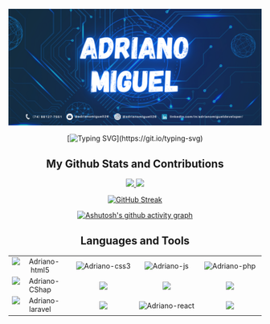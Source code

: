 ![Adriano miguel](https://github.com/AdrianoMiguell/AdrianoMiguell/blob/main/banner-my-github2.png)

<div align="center">
   
[![Typing SVG](https://readme-typing-svg.herokuapp.com?font=Fira+Code&size=45&pause=1000&color=70A5FD&center=true&width=1012&height=400&lines=Hello+World!;My+name+is+Adriano+Miguel;I+really+like+programming;and+solving+challenges.)](https://git.io/typing-svg)

</div>


<h2 align="center"> My Github Stats and Contributions </h2>


<div align="center">
  <a href="https://github.com/AdrianoMiguell">
  <img height="180em" src="https://github-readme-stats.vercel.app/api?username=AdrianoMiguell&show_icons=true&theme=tokyonight&include_all_commits=true&count_private=true"/>
  <img height="180em" src="https://github-readme-stats.vercel.app/api/top-langs/?username=AdrianoMiguell&layout=compact&langs_count=7&theme=tokyonight"/>  
  
   [![GitHub Streak](https://streak-stats.demolab.com?user=adrianomiguell&theme=tokyonight-duo&hide_border=true&border_radius=4.1&date_format=j%20M%5B%20Y%5D&mode=weekly)](https://git.io/streak-stats)

  [![Ashutosh's github activity graph](https://github-readme-activity-graph.vercel.app/graph?username=adrianomiguell&bg_color=1a1b27&color=bf91f3&line=bf91f3&point=200528&area=true&hide_border=true)](https://github.com/ashutosh00710/github-readme-activity-graph)

  
</div>

<h2 align="center"> Languages and Tools </h2>

<table align="center" width="100">
   <tr>
      <td align='center' width="250">
        <img align="center" width="75" alt="Adriano-html5" src="https://cdn.jsdelivr.net/gh/devicons/devicon/icons/html5/html5-original.svg" />         
      </td>
      <td  align='center' width="250">
        <img align="center" width="75" alt="Adriano-css3" src="https://cdn.jsdelivr.net/gh/devicons/devicon/icons/css3/css3-original.svg" />
      </td>
      <td  align='center' width="250">
        <img align="center" width="75" alt="Adriano-js" src="https://cdn.jsdelivr.net/gh/devicons/devicon/icons/javascript/javascript-original.svg" />
      </td>
      <td align='center' width="250">
         <img align="center" width="95" alt="Adriano-php" src="https://cdn.jsdelivr.net/gh/devicons/devicon/icons/php/php-original.svg" />        
      </td>      
   </tr>
    <tr>
      <td align='center' width="250">
        <img align="center" width="75" alt="Adriano-CShap" src="https://cdn.jsdelivr.net/gh/devicons/devicon/icons/csharp/csharp-original.svg" />
      </td>
        <td  align='center' width="250">
         <img align="center" width="115" src="https://cdn.jsdelivr.net/gh/devicons/devicon/icons/kotlin/kotlin-original-wordmark.svg" />
      </td>
      <td  align='center' width="250">
         <img align="center" width="75" src="https://cdn.jsdelivr.net/gh/devicons/devicon/icons/java/java-original-wordmark.svg" />
      </td>
      <td  align='center' width="250">
         <img align="center" width="115" src="https://cdn.jsdelivr.net/gh/devicons/devicon/icons/mysql/mysql-original-wordmark.svg" />
      </td>
   </tr>
   <tr>
      <td  align='center' width="250">
        <img align="center" width="95" alt="Adriano-laravel" height="50" width="40" src="https://cdn.jsdelivr.net/gh/devicons/devicon/icons/laravel/laravel-plain-wordmark.svg" />
      </td>
      <td  align='center' width="250">
         <img align="center" width="115" src="https://cdn.jsdelivr.net/gh/devicons/devicon/icons/nodejs/nodejs-original-wordmark.svg" />
      </td>
      <td  align='center' width="250">
        <img align="center" width="75" alt="Adriano-react" src="https://cdn.jsdelivr.net/gh/devicons/devicon/icons/react/react-original-wordmark.svg" />
      </td>
      <td  align='center' width="250">
         <img align="center" width="75" src="https://cdn.jsdelivr.net/gh/devicons/devicon/icons/dotnetcore/dotnetcore-original.svg" />
      </td>
   </tr>
</table>

